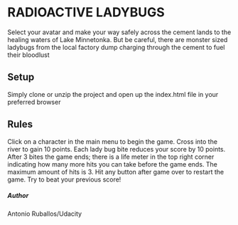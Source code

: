 # RADIOACTIVE LADYBUGS
Select your avatar and make your way safely across the cement lands to the healing waters of Lake Minnetonka. But be careful, there are monster sized ladybugs from the local factory dump charging through the cement to fuel their bloodlust


## Setup
Simply clone or unzip the project and open up the index.html file in your preferred browser

## Rules
Click on a character in the main menu to begin the game. Cross into the river to gain 10 points. Each lady bug bite reduces your score by 10 points. After 3 bites the game ends; there is a life meter in the top right corner indicating how many more hits you can take before the game ends. The maximum amount of hits is 3. Hit any button after game over to restart the game. Try to beat your previous score!

##### Author
Antonio Ruballos/Udacity